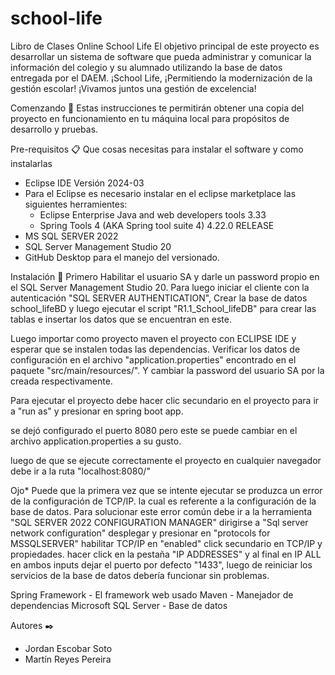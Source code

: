 # school-life
Libro de Clases Online School Life
El objetivo principal de este proyecto es desarrollar un sistema de software que pueda administrar y comunicar la información del colegio y su alumnado utilizando la base de datos entregada por el DAEM. ¡School Life, ¡Permitiendo la modernización de la gestión escolar! ¡Vivamos juntos una gestión de excelencia!

Comenzando 🚀
Estas instrucciones te permitirán obtener una copia del proyecto en funcionamiento en tu máquina local para propósitos de desarrollo y pruebas.

Pre-requisitos 📋
Que cosas necesitas para instalar el software y como instalarlas

- Eclipse IDE Versión 2024-03
- Para el Eclipse es necesario instalar en el eclipse marketplace las siguientes herramientes:
  -  Eclipse Enterprise Java and web developers tools 3.33
  -  Spring Tools 4 (AKA Spring tool suite 4) 4.22.0 RELEASE
- MS SQL SERVER 2022 
- SQL Server Management Studio 20
- GitHub Desktop para el manejo del versionado.

Instalación 🔧
Primero Habilitar el usuario SA y darle un password propio en el SQL Server Management Studio 20. Para luego iniciar el cliente con la autenticación "SQL SERVER AUTHENTICATION",
Crear la base de datos school_lifeBD y luego ejecutar el script "R1.1_School_lifeDB" para crear las tablas e insertar los datos que se encuentran en este.

Luego importar como proyecto maven el proyecto con ECLIPSE IDE y esperar que se instalen todas las dependencias.
Verificar los datos de configuración en el archivo "application.properties" encontrado en el paquete "src/main/resources/". Y cambiar la password del usuario SA por la creada respectivamente.

Para ejecutar el proyecto debe hacer clic secundario en el proyecto para ir a "run as" y presionar en spring boot app.

se dejó configurado el puerto 8080 pero este se puede cambiar en el archivo application.properties a su gusto.

luego de que se ejecute correctamente el proyecto en cualquier navegador debe ir a la ruta "localhost:8080/"

Ojo* 
  Puede que la primera vez que se intente ejecutar se produzca un error de la configuración de TCP/IP. la cual es referente a la configuración de la base de datos.
Para solucionar este error común debe ir a la herramienta "SQL SERVER 2022 CONFIGURATION MANAGER" dirigirse a "Sql server network configuration" desplegar y presionar en "protocols for MSSQLSERVER" habilitar TCP/IP en "enabled" click secundario en TCP/IP y propiedades.
hacer click en la pestaña "IP ADDRESSES" y al final en IP ALL en ambos inputs dejar el puerto por defecto "1433", luego de reiniciar los servicios de la base de datos debería funcionar sin problemas.


Spring Framework - El framework web usado
Maven - Manejador de dependencias
Microsoft SQL Server - Base de datos

Autores ✒️
- Jordan Escobar Soto
- Martín Reyes Pereira



